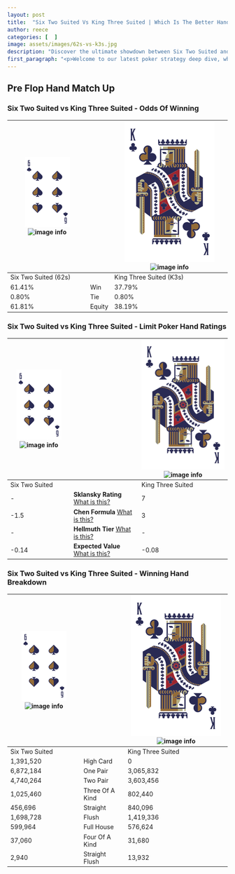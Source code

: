 ```yaml
---
layout: post
title:  "Six Two Suited Vs King Three Suited | Which Is The Better Hand In Poker? A Complete Guide"
author: reece
categories: [  ]
image: assets/images/62s-vs-k3s.jpg
description: "Discover the ultimate showdown between Six Two Suited and King Three Suited in poker! Uncover the odds, strategies, and scenarios where one hand triumphs over the other. Get ready to up your poker game with this thrilling analysis."
first_paragraph: "<p>Welcome to our latest poker strategy deep dive, where we're pitting two distinct hands against each other in a high-stakes showdown: Six Two Suited vs King Three Suited.</p><p>In the dynamic world of poker, every decision counts, and knowing which hand holds the upper hand is key to your success at the table.</p><p>In this article, we'll dissect these two hands, explore the scenarios where one dominates the other, and equip you with the knowledge to make strategic choices that can tip the odds in your favor.</p><p>Get ready to unravel the intriguing dynamics of these poker hands and elevate your game to new heights.</p>"
---
```




[comment]: # (sp0)

## Pre Flop Hand Match Up

<div class="table hand-ratings" markdown="1"> 



### Six Two Suited vs King Three Suited - Odds Of Winning


    
| ![image info](assets/images/hand1/6.png) ![image info](assets/images/hand1/2s.png) |  | ![image info](assets/images/hand2/K.png) ![image info](assets/images/hand2/3s.png) |
| -------- | -------- | -------- |
| Six Two Suited (62s) |  | King Three Suited (K3s) |
| 61.41% | Win | 37.79% |
| 0.80% | Tie | 0.80% |
| 61.81% | Equity | 38.19% |




[comment]: # (sp1)



### Six Two Suited vs King Three Suited - Limit Poker Hand Ratings


    
| ![image info](assets/images/hand1/6.png) ![image info](assets/images/hand1/2s.png) |  | ![image info](assets/images/hand2/K.png) ![image info](assets/images/hand2/3s.png) |
| -------- | -------- | -------- |
| Six Two Suited |  | King Three Suited |
| - | **Sklansky Rating** [What is this?](/sklansky-rating-explained) | 7 |
| -1.5 | **Chen Formula** [What is this?](/chen-formula-explained) | 3 |
| - | **Hellmuth Tier** [What is this?](/Hellmuth-tier-explained) | - |
| -0.14 | **Expected Value** [What is this?](/expected-value-explained) | -0.08 |




[comment]: # (sp2)



### Six Two Suited vs King Three Suited - Winning Hand Breakdown


    
| ![image info](assets/images/hand1/6.png) ![image info](assets/images/hand1/2s.png) |  | ![image info](assets/images/hand2/K.png) ![image info](assets/images/hand2/3s.png) |
| -------- | -------- | -------- |
| Six Two Suited |  | King Three Suited |
| 1,391,520 | High Card | 0 |
| 6,872,184 | One Pair | 3,065,832 |
| 4,740,264 | Two Pair | 3,603,456 |
| 1,025,460 | Three Of A Kind | 802,440 |
| 456,696 | Straight | 840,096 |
| 1,698,728 | Flush | 1,419,336 |
| 599,964 | Full House | 576,624 |
| 37,060 | Four Of A Kind | 31,680 |
| 2,940 | Straight Flush | 13,932 |




[comment]: # (sp3)



</div>

[comment]: # (sp4)



[comment]: # (sp5)

